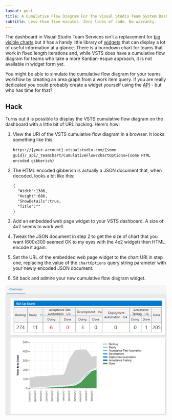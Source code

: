 ```yaml
---
layout: post
title: A Cumulative Flow Diagram For The Visual Studio Team System Dashboard
subtitle: Less than five minutes. Zero lines of code. No warranty. 
---
```

The dashboard in Visual Studio Team Services isn't a replacement for [big visible charts](http://ronjeffries.com/xprog/articles/bigvisiblecharts/) 
but it has a handy little library of [widgets](https://www.visualstudio.com/en-us/docs/report/widget-catalog) that can display a lot of useful information at a glance. 
There is a burndown chart for teams that work in fixed length iterations and, while VSTS does have a cumulative flow diagram for teams who take a more Kanban-esque approach, it is not available in widget form yet.

You might be able to simulate the cumulative flow diagram for your teams workflow by creating an area graph from a work item query. 
If you are really dedicated you could probably create a widget yourself using the [API](https://www.visualstudio.com/en-us/docs/integrate/extensions/develop/add-dashboard-widget) - but who has time for that?       

## Hack

Turns out it is possible to display the VSTS cumulative flow diagram on the dashboard with a little bit of URL hacking. Here's how:

1. View the URI of the VSTS cumulative flow diagram in a browser. It looks something like this:
   
   `https://{your-account}.visualstudio.com/{some guid}/_api/_teamChart/CumulativeFlow?chartOptions={some HTML encoded gibberish}` 

1. The HTML encoded gibberish is actually a JSON document that, when decoded, looks a bit like this:

   ```
   {
     "Width":1386,
     "Height":686,
     "ShowDetails":true,
     "Title":""
   }
   ```
1. Add an embedded web page widget to your VSTS dashboard. A size of 4x2 seems to work well.
1. Tweak the JSON document in step 2 to get the size of chart that you want (600x300 seemed OK to my eyes with the 4x2 widget) 
   then HTML encode it again.
1. Set the URL of the embedded web page widget to the chart URI in step one, replacing the value of the `chartOptions` query string
   parameter with your newly encoded JSON document.
1. Sit back and admire your new cumulative flow diagram widget.

![Example Cumulative Flow Diagram](/img/vsts-cfd/dashboard-cropped.png)